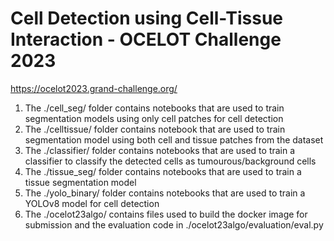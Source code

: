# Cell Detection using Cell-Tissue Interaction - OCELOT Challenge 2023
https://ocelot2023.grand-challenge.org/

1. The ./cell_seg/ folder contains notebooks that are used to train segmentation models using only cell patches for cell detection
2. The ./celltissue/ folder contains notebook that are used to train segmentation model using both cell and tissue patches from the dataset
3. The ./classifier/ folder contains notebooks that are used to train a classifier to classify the detected cells as tumourous/background cells
4. The ./tissue_seg/ folder contains notebooks that are used to train a tissue segmentation model
5. The ./yolo_binary/ folder contains notebooks that are used to train a YOLOv8 model for cell detection
6. The ./ocelot23algo/ contains files used to build the docker image for submission and the evaluation code in ./ocelot23algo/evaluation/eval.py
